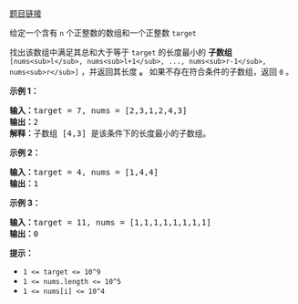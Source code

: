 [题目链接](https://leetcode.cn/problems/minimum-size-subarray-sum/description/)

给定一个含有 `n` 个正整数的数组和一个正整数 `target`

找出该数组中满足其总和大于等于 `target` 的长度最小的 **子数组** `[nums<sub>l</sub>, nums<sub>l+1</sub>, ..., nums<sub>r-1</sub>, nums<sub>r</sub>]` ，并返回其长度 **。** 如果不存在符合条件的子数组，返回 `0` 。

**示例 1：**

<pre><strong>输入：</strong>target = 7, nums = [2,3,1,2,4,3]
<strong>输出：</strong>2
<strong>解释：</strong>子数组 [4,3] 是该条件下的长度最小的子数组。
</pre>

**示例 2：**

<pre><strong>输入：</strong>target = 4, nums = [1,4,4]
<strong>输出：</strong>1
</pre>

**示例 3：**

<pre><strong>输入：</strong>target = 11, nums = [1,1,1,1,1,1,1,1]
<strong>输出：</strong>0
</pre>

**提示：**

* `1 <= target <= 10^9`
* `1 <= nums.length <= 10^5`
* `1 <= nums[i] <= 10^4`
